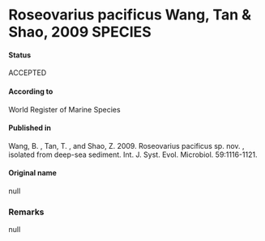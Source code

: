 # Roseovarius pacificus Wang, Tan & Shao, 2009 SPECIES

#### Status
ACCEPTED

#### According to
World Register of Marine Species

#### Published in
Wang, B. , Tan, T. , and Shao, Z. 2009. Roseovarius pacificus sp. nov. , isolated from deep-sea sediment. Int. J. Syst. Evol. Microbiol. 59:1116-1121.

#### Original name
null

### Remarks
null